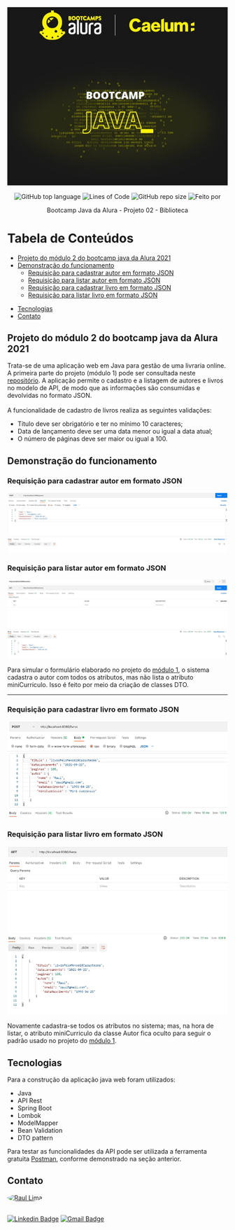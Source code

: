 <div align="center">
  <img src="img/logoBootcampJava.jpg">


![GitHub top language](https://img.shields.io/github/languages/top/raul-lima/bootcamp-java-projeto02)<space><space>
![Lines of Code](https://img.shields.io/tokei/lines/github/raul-lima/bootcamp-java-projeto02)<space><space>
![GitHub repo size](https://img.shields.io/github/repo-size/raul-lima/bootcamp-java-projeto02)<space><space>
![Feito por](https://img.shields.io/badge/feito%20por-Raul%20Lima-blueviolet)

 </div align="center">


<p align="center"> Bootcamp Java da Alura - Projeto 02 - Biblioteca </p>

  
Tabela de Conteúdos
=================
  <!--ts-->
  * [Projeto do módulo 2 do bootcamp java da Alura 2021](#projeto-do-módulo-2-do-bootcamp-java-da-alura-2021)
* [Demonstração do funcionamento](#demonstração-do-funcionamento)
  * [Requisição para cadastrar autor em formato JSON](#requisição-para-cadastrar-autor-em-formato-json)
  * [Requisição para listar autor em formato JSON](#requisição-para-listar-autor-em-formato-json)
  * [Requisição para cadastrar livro em formato JSON](#requisição-para-cadastrar-livro-em-formato-json)
  * [Requisição para listar livro em formato JSON](#requisição-para-listar-livro-em-formato-json)
- [Tecnologias](#tecnologias)
- [Contato](#contato)
  <!--te-->

  
## Projeto do módulo 2 do bootcamp java da Alura 2021

Trata-se de uma aplicação web em Java para gestão de uma livraria online.
A primeira parte do projeto (módulo 1) pode ser consultada neste [repositório](https://github.com/raul-lima/bootcamp-java-projeto01).
A aplicação permite o cadastro e a listagem de autores e livros no modelo
de API, de modo que as informações são consumidas e devolvidas no formato JSON.
<br>
<br>
A funcionalidade de cadastro de livros realiza as seguintes validações:

* Título deve ser obrigatório e ter no mínimo 10 caracteres;
* Data de lançamento deve ser uma data menor ou igual a data atual;
* O número de páginas deve ser maior ou igual a 100.
  
## Demonstração do funcionamento
  
  ### Requisição para cadastrar autor em formato JSON

  ![](img/autoresPost.jpg)
  
  ### Requisição para listar autor em formato JSON

  ![](img/autoresGet.jpg)
  
  Para simular o formulário elaborado no projeto do [módulo 1](https://github.com/raul-lima/bootcamp-java-projeto01), o sistema cadastra o autor com todos os atributos, mas não lista o atributo miniCurriculo. Isso é feito por meio da criação de classes DTO.
  
  ---
  
  ### Requisição para cadastrar livro em formato JSON
  
  ![](img/livrosPost.jpg)
  
  ### Requisição para listar livro em formato JSON
  
  ![](img/livrosGet.jpg)
  
  Novamente cadastra-se todos os atributos no sistema; mas, na hora de listar, o atributo miniCurriculo da classe Autor fica oculto para seguir o padrão usado no projeto do [módulo 1](https://github.com/raul-lima/bootcamp-java-projeto01).

## Tecnologias 

Para a construção da aplicação java web foram utilizados:

* Java
* API Rest
* Spring Boot
* Lombok
* ModelMapper
* Bean Validation
* DTO pattern

Para testar as funcionalidades da API pode ser utilizada a ferramenta gratuita [Postman](https://www.postman.com/downloads/), conforme demonstrado na seção anterior.


## Contato

<a href="https://www.linkedin.com/in/raultlima/">
 <img style="border-radius: 50%;" src="https://avatars.githubusercontent.com/u/79487007?s=460&u=61b426b901b8fe02e12019b1fdb67bf0072d4f00&v=4" width="100px;" alt="Raul Lima"/>
<br />
<br />

[![Linkedin Badge](https://img.shields.io/badge/-Raul%20Lima-blue?style=flat-square&logo=Linkedin&logoColor=white&link=https://www.linkedin.com/in/raul-lima-adv/)](https://www.linkedin.com/in/raultlima/) 
[![Gmail Badge](https://img.shields.io/badge/-raultorres.lima@gmail.com-c14438?style=flat-square&logo=Gmail&logoColor=white&link=mailto:raultorres.lima@gmail.com)](mailto:raultorres.lima@gmail.com)
